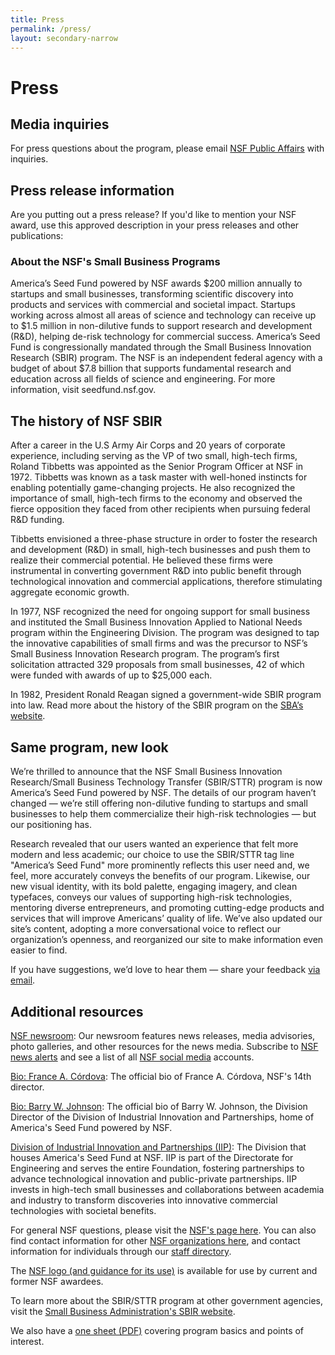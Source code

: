 ```yaml
---
title: Press
permalink: /press/
layout: secondary-narrow
---
```


# Press

## Media inquiries

For press questions about the program, please email [NSF Public Affairs](mailto:sabates@nsf.gov) with inquiries. 

## Press release information

Are you putting out a press release? If you'd like to mention your NSF award, use this approved description in your press releases and other publications:

### About the NSF's Small Business Programs

America’s Seed Fund powered by NSF awards $200 million annually to startups and small businesses, transforming scientific discovery into products and services with commercial and societal impact. Startups working across almost all areas of science and technology can receive up to $1.5 million in non-dilutive funds to support research and development (R&D), helping de-risk technology for commercial success. America’s Seed Fund is congressionally mandated through the Small Business Innovation Research (SBIR) program. The NSF is an independent federal agency with a budget of about $7.8 billion that supports fundamental research and education across all fields of science and engineering. For more information, visit seedfund.nsf.gov.

## The history of NSF SBIR

After a career in the U.S Army Air Corps and 20 years of corporate experience, including serving as the VP of two small, high-tech firms, Roland Tibbetts was appointed as the Senior Program Officer at NSF in 1972. Tibbetts was known as a task master with well-honed instincts for enabling potentially game-changing projects. He also recognized the importance of small, high-tech firms to the economy and observed the fierce opposition they faced from other recipients when pursuing federal R&D funding.

Tibbetts envisioned a three-phase structure in order to foster the research and development (R&D) in small, high-tech businesses and push them to realize their commercial potential. He believed these firms were instrumental in converting government R&D into public benefit through technological innovation and commercial applications, therefore stimulating aggregate economic growth.

In 1977, NSF recognized the need for ongoing support for small business and instituted the Small Business Innovation Applied to National Needs program within the Engineering Division. The program was designed to tap the innovative capabilities of small firms and was the precursor to NSF’s Small Business Innovation Research program.  The program’s first solicitation attracted 329 proposals from small businesses, 42 of which were funded with awards of up to $25,000 each.  

In 1982, President Ronald Reagan signed a government-wide SBIR program into law. Read more about the history of the SBIR program on the [SBA’s website](https://www.sbir.gov/birth-and-history-of-the-sbir-program).

## Same program, new look

We’re thrilled to announce that the NSF Small Business Innovation Research/Small Business Technology Transfer (SBIR/STTR) program is now America’s Seed Fund powered by NSF. The details of our program haven’t changed — we’re still offering non-dilutive funding to startups and small businesses to help them commercialize their high-risk technologies — but our positioning has.

Research revealed that our users wanted an experience that felt more modern and less academic; our choice to use the SBIR/STTR tag line  "America’s Seed Fund" more prominently reflects this user need and, we feel, more accurately conveys the benefits of our program. Likewise, our new visual identity, with its bold palette, engaging imagery, and clean typefaces, conveys our values of supporting high-risk technologies, mentoring diverse entrepreneurs, and promoting cutting-edge products and services that will improve Americans’ quality of life. We’ve also updated our site’s content, adopting a more conversational voice to reflect our organization’s openness, and reorganized our site to make information even easier to find.

If you have suggestions, we’d love to hear them — share your feedback [via email](mailto:sbir@nsf.gov).

## Additional resources

[NSF newsroom](https://www.nsf.gov/news/newsroom.jsp): Our newsroom features news releases, media advisories, photo galleries, and other resources for the news media. Subscribe to [NSF news alerts](https://nsf.gov/news/) and see a list of all [NSF social media](https://www.nsf.gov/social/) accounts.

[Bio: France A. Córdova](https://www.nsf.gov/mobile/staff/staff_bio.jsp?lan=fcordova&org=NSF&from_org): The official bio of France A. Córdova, NSF's 14th director.

[Bio: Barry W. Johnson](https://www.nsf.gov/news/news_summ.jsp?cntn_id=134426): The official bio of Barry W. Johnson, the Division Director of the Division of Industrial Innovation and Partnerships, home of America's Seed Fund powered by NSF.

[Division of Industrial Innovation and Partnerships (IIP)](https://www.nsf.gov/div/index.jsp?div=IIP): The Division that houses America's Seed Fund at NSF. IIP is part of the Directorate for Engineering and serves the entire Foundation, fostering partnerships to advance technological innovation and public-private partnerships. IIP invests in high-tech small businesses and collaborations between academia and industry to transform discoveries into innovative commercial technologies with societal benefits.

For general NSF questions, please visit the [NSF's page here](https://www.nsf.gov/help/contact.jsp). You can also find contact information for other [NSF organizations here](https://www.nsf.gov/staff/orglist.jsp), and contact information for individuals through our [staff directory](https://www.nsf.gov/staff/).  

The [NSF logo (and guidance for its use)](https://www.nsf.gov/policies/logos.jsp) is available for use by current and former NSF awardees.

To learn more about the SBIR/STTR program at other government agencies, visit the [Small Business Administration's SBIR website](https://www.sbir.gov/#).

We also have a [one sheet (PDF)]({{site.baseurl}}/assets/files/press/overview2018.pdf) covering program basics and points of interest.
